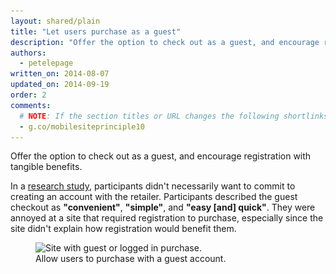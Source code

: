 ```yaml
---
layout: shared/plain
title: "Let users purchase as a guest"
description: "Offer the option to check out as a guest, and encourage registration with tangible benefits."
authors:
  - petelepage
written_on: 2014-08-07
updated_on: 2014-09-19
order: 2
comments: 
  # NOTE: If the section titles or URL changes the following shortlinks must be updated
  - g.co/mobilesiteprinciple10
---
```


<p class="intro">
  Offer the option to check out as a guest, and encourage registration with tangible benefits.
</p>

In a [research study](/web/fundamentals/principles/), participants didn't 
necessarily want to commit to creating an account with the retailer. 
Participants described the guest checkout as <b>"convenient"</b>, <b>"simple"</b>, 
and <b>"easy [and] quick"</b>. They were annoyed at a site that required 
registration to purchase, especially since the site didn't explain how 
registration would benefit them.

<figure>
  <img src="imgs/cc-purchase-guest-good.png" srcset="imgs/cc-purchase-guest-good.png 1x, imgs/cc-purchase-guest-good-2x.png 2x" alt="Site with guest or logged in purchase.">
  <figcaption>Allow users to purchase with a guest account.</figcaption>
</figure>

